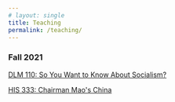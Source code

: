 ```yaml
---
# layout: single
title: Teaching
permalink: /teaching/
---
```


### Fall 2021

[DLM 110: So You Want to Know About Socialism?](/_pages/dlm110)  

[HIS 333: Chairman Mao's China](/_pages/his333)   
